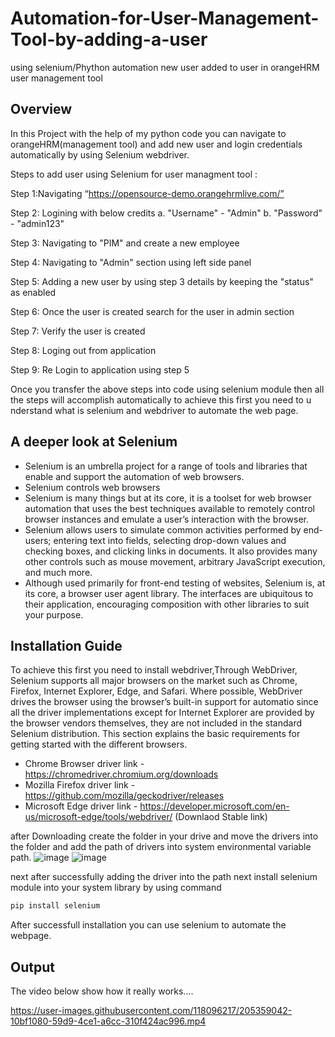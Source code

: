 # Automation-for-User-Management-Tool-by-adding-a-user
using selenium/Phython automation new user added to user in orangeHRM user management tool

Overview
---

In this Project with the help of my python code you can navigate to orangeHRM(management tool) and add new user and login credentials automatically by using Selenium  webdriver. 

Steps to add user using Selenium for user managment tool :

Step 1:Navigating  “https://opensource-demo.orangehrmlive.com/”

Step 2: Logining with below credits
a. "Username" - "Admin"
b. "Password" - "admin123"

Step 3: Navigating to "PIM" and create a new employee

Step 4: Navigating to "Admin" section using left side panel

Step 5: Adding a new user by using step 3 details by keeping the "status" as
enabled

Step 6: Once the user is created search for the user in admin section

Step 7: Verify the user is created

Step 8: Loging out from application

Step 9: Re Login to application using step 5

Once you transfer the above steps into code using selenium module then all the steps will accomplish automatically to achieve this first you need to u nderstand what is selenium and webdriver to automate the web page.

## A deeper look at Selenium
* Selenium is an umbrella project for a range of tools and libraries that enable and support the automation of web browsers.
* Selenium controls web browsers
* Selenium is many things but at its core, it is a toolset for web browser automation that uses the best techniques available to remotely control browser instances and emulate a user’s interaction with the browser.
* Selenium allows users to simulate common activities performed by end-users; entering text into fields, selecting drop-down values and checking boxes, and clicking links in documents. It also provides many other controls such as mouse movement, arbitrary JavaScript execution, and much more.
* Although used primarily for front-end testing of websites, Selenium is, at its core, a browser user agent library. The interfaces are ubiquitous to their application, encouraging composition with other libraries to suit your purpose.

## Installation Guide
To achieve this first you need to install webdriver,Through WebDriver, Selenium supports all major browsers on the market such as Chrome, Firefox, Internet Explorer, Edge, and Safari. Where possible, WebDriver drives the browser using the browser’s built-in support for automatio since all the driver implementations except for Internet Explorer are provided by the browser vendors themselves, they are not included in the standard Selenium distribution. This section explains the basic requirements for getting started with the different browsers.

* Chrome Browser driver link - https://chromedriver.chromium.org/downloads
* Mozilla Firefox driver link - https://github.com/mozilla/geckodriver/releases
* Microsoft Edge driver link - https://developer.microsoft.com/en-us/microsoft-edge/tools/webdriver/ (Downlaod Stable link)

after Downloading create the folder in your drive and move the drivers into the folder and add the path of drivers into system environmental variable path.
![image](https://user-images.githubusercontent.com/118096217/205330990-2fa22500-eb67-48da-b388-80456d98e34d.png)
![image](https://user-images.githubusercontent.com/118096217/205331561-60a333d2-e711-456e-98c2-89e32b447f0d.png)

next after successfully adding the driver into the path next install selenium module into your system library by using command
```sh
pip install selenium 
```
After successfull installation you can use selenium to automate the webpage.

Output
---

The video below show how it really works....

https://user-images.githubusercontent.com/118096217/205359042-10bf1080-59d9-4ce1-a6cc-310f424ac996.mp4

